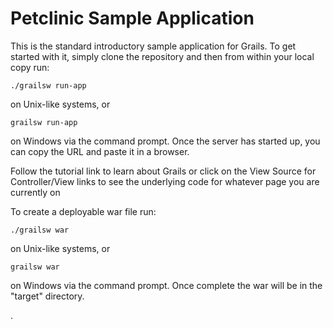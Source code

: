 Petclinic Sample Application
============================

This is the standard introductory sample application for Grails. To get started with it, simply clone the repository and then from within your local copy run:

    ./grailsw run-app

on Unix-like systems, or

    grailsw run-app

on Windows via the command prompt. Once the server has started up, you can copy the URL and paste it in a browser.

Follow the tutorial link to learn about Grails or click on the View Source for Controller/View links to see the underlying code for whatever page you are currently on

To create a deployable war file run:

    ./grailsw war
    
on Unix-like systems, or

    grailsw war
    
on Windows via the command prompt. Once complete the war will be in the "target" directory.

.
